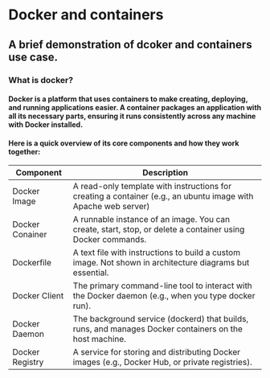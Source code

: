 # Docker and containers

## A brief demonstration of dcoker and containers use case.

### What is docker?

#### Docker is a platform that uses containers to make creating, deploying, and running applications easier. A container packages an application with all its necessary parts, ensuring it runs consistently across any machine with Docker installed.


#### Here is a quick overview of its core components and how they work together:

| Component        |                             Description |
-------------------|-----------------------------------------|
| Docker Image     | A read-only template with instructions for creating a container (e.g., an ubuntu image with Apache web server)|
| Docker Conainer  | A runnable instance of an image. You can create, start, stop, or delete a container using Docker commands. |
| Dockerfile       | A text file with instructions to build a custom image. Not shown in architecture diagrams but essential. |
| Docker Client    | The primary command-line tool to interact with the Docker daemon (e.g., when you type docker run). |
| Docker Daemon    | The background service (dockerd) that builds, runs, and manages Docker containers on the host machine. |
| Docker Registry  | A service for storing and distributing Docker images (e.g., Docker Hub, or private registries). |




